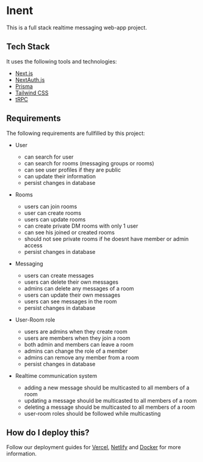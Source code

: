 # Inent

This is a full stack realtime messaging web-app project.

## Tech Stack

It uses the following tools and technologies:

- [Next.js](https://nextjs.org)
- [NextAuth.js](https://next-auth.js.org)
- [Prisma](https://prisma.io)
- [Tailwind CSS](https://tailwindcss.com)
- [tRPC](https://trpc.io)

## Requirements

The following requirements are fullfilled by this project:
- User
  - can search for user
  - can search for rooms (messaging groups or rooms)
  - can see user profiles if they are public
  - can update their information
  - persist changes in database

- Rooms
  - users can join rooms
  - user can create rooms
  - users can update rooms
  - can create private DM rooms with only 1 user
  - can see his joined or created rooms
  - should not see private rooms if he doesnt have member or admin access
  - persist changes in database

- Messaging
  - users can create messages
  - users can delete their own messages
  - admins can delete any messages of a room
  - users can update their own messages
  - users can see messages in the room
  - persist changes in database

- User-Room role
  - users are admins when they create room
  - users are members when they join a room
  - both admin and members can leave a room
  - admins can change the role of a member
  - admins can remove any member from a room
  - persist changes in database

- Realtime communication system
  - adding a new message should be multicasted to all members of a room
  - updating a message should be multicasted to all members of a room
  - deleting a message should be multicasted to all members of a room
  - user-room roles should be followed while multicasting


## How do I deploy this?

Follow our deployment guides for [Vercel](https://create.t3.gg/en/deployment/vercel), [Netlify](https://create.t3.gg/en/deployment/netlify) and [Docker](https://create.t3.gg/en/deployment/docker) for more information.
